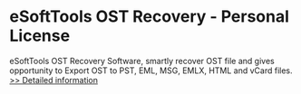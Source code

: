 # eSoftTools OST Recovery - Personal License
eSoftTools OST Recovery Software, smartly recover OST file and gives opportunity to Export OST to PST, EML, MSG, EMLX, HTML and vCard files.
[>> Detailed information](https://secure.shareit.com/shareit/product.html?productid=300877029&affiliateid=200057808)